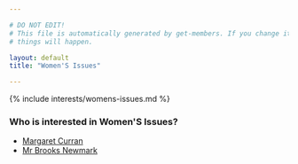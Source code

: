 ```yaml
---

# DO NOT EDIT!
# This file is automatically generated by get-members. If you change it, bad
# things will happen.

layout: default
title: "Women'S Issues"

---
```


{% include interests/womens-issues.md %}

### Who is interested in Women'S Issues?


* [Margaret Curran](members/margaret-curran.html)
* [Mr Brooks Newmark](members/mr-brooks-newmark.html)
